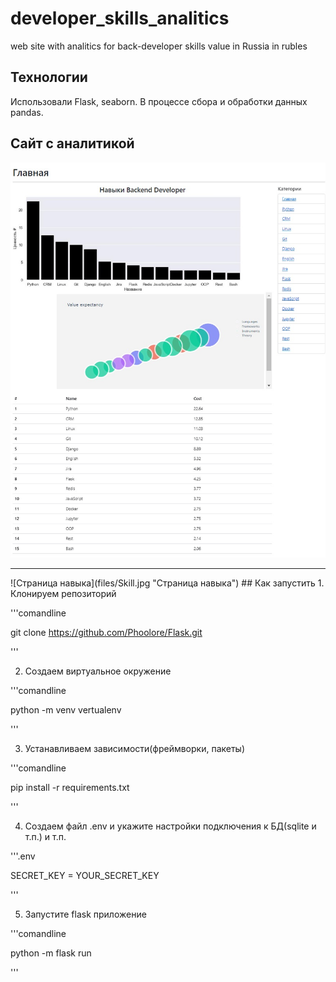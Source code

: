 # developer_skills_analitics
web site with analitics for back-developer skills value in Russia in rubles
## Технологии
Использовали Flask, seaborn. В процессе сбора и обработки данных pandas.


## Сайт с аналитикой
![Главная страница](files/index.jpg "Главная страница")
<hr>
![Страница навыка](files/Skill.jpg "Страница навыка")
## Как запустить
1. Клонируем репозиторий

'''comandline

git clone https://github.com/Phoolore/Flask.git

'''

2. Создаем виртуальное окружение

'''comandline

python -m venv vertualenv

'''

3. Устанавливаем зависимости(фреймворки, пакеты)

'''comandline

pip install -r requirements.txt

'''

4. Создаем файл .env и укажите настройки подключения к БД(sqlite и т.п.) и т.п.

'''.env

SECRET_KEY = YOUR_SECRET_KEY 

'''

5. Запустите flask приложение

'''comandline

python -m flask run

'''
